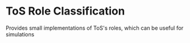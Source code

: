 # ToS Role Classification
 Provides small implementations of ToS's roles, which can be useful for simulations
